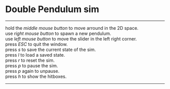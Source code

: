 # Double Pendulum sim
____
hold the *middle mouse button* to move arround in the 2D space. \
use *right mouse button* to spawn a new pendulum. \
use *left mouse button* to move the slider in the left right corner. \
press *ESC* to quit the window. \
press *s* to save the current state of the sim. \
press *l* to load a saved state. \
press *r* to reset the sim. \
press *p* to pause the sim. \
press *p* again to unpause. \
press *h* to show the hitboxes.
___ 